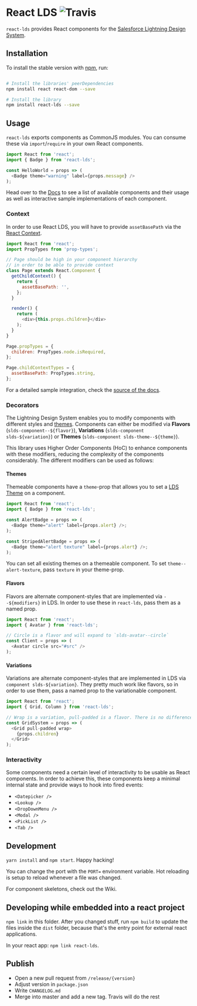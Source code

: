 # React LDS ![Travis](https://travis-ci.org/propertybase/react-lds.svg?branch=master)

`react-lds` provides React components for the [Salesforce Lightning Design System](http://lightningdesignsystem.com/).

## Installation

To install the stable version with [npm](http://npmjs.com/), run:

``` bash

# Install the libraries' peerDependencies
npm install react react-dom --save

# Install the library
npm install react-lds --save
```

## Usage

`react-lds` exports components as CommonJS modules. You can consume these via `import`/`require` in your own React components.

``` js
import React from 'react';
import { Badge } from 'react-lds';

const HelloWorld = props => (
  <Badge theme="warning" label={props.message} />
);

```

Head over to the [Docs](https://propertybase.github.io/react-lds) to see a list of available components and their usage as well as interactive sample implementations of each component.

### Context

In order to use React LDS, you will have to provide `assetBasePath` via the [React Context](https://facebook.github.io/react/docs/context.html).

``` js
import React from 'react';
import PropTypes from 'prop-types';

// Page should be high in your component hierarchy
// in order to be able to provide context
class Page extends React.Component {
  getChildContext() {
    return {
      assetBasePath: '',
    };
  }

  render() {
    return (
      <div>{this.props.children}</div>
    );
  }
}

Page.propTypes = {
  children: PropTypes.node.isRequired,
};

Page.childContextTypes = {
  assetBasePath: PropTypes.string,
};
```

For a detailed sample integration, check the [source of the docs](https://github.com/propertybase/react-lds/tree/master/docs/src/app).

### Decorators

The Lightning Design System enables you to modify components with different styles and [themes](https://www.lightningdesignsystem.com/components/utilities/themes/). Components can either be modified via **Flavors** (`slds-component--${flavor}`), **Variations** (`slds-component slds-${variation}`) or **Themes** (`slds-component slds-theme--${theme}`).

This library uses Higher Order Components (HoC) to enhance components with these modifiers, reducing the complexity of the components considerably. The different modifiers can be used as follows:

#### Themes

Themeable components have a `theme`-prop that allows you to set a [LDS Theme](https://www.lightningdesignsystem.com/components/utilities/themes/) on a component.

``` js
import React from 'react';
import { Badge } from 'react-lds';

const AlertBadge = props => (
  <Badge theme="alert" label={props.alert} />;
);

const StripedAlertBadge = props => (
  <Badge theme="alert texture" label={props.alert} />;
);
```

You can set all existing themes on a themeable component. To set `theme--alert-texture`, pass `texture` in your theme-prop.

#### Flavors

Flavors are alternate component-styles that are implemented via `--${modifiers}` in LDS. In order to use these in `react-lds`, pass them as a named prop.

``` js
import React from 'react';
import { Avatar } from 'react-lds';

// Circle is a flavor and will expand to `slds-avatar--circle`
const Client = props => (
  <Avatar circle src="#src" />
);
```

#### Variations

Variations are alternate component-styles that are implemented in LDS via `component slds-${variation}`. They pretty much work like flavors, so in order to use them, pass a named prop to the variationable component.

``` js
import React from 'react';
import { Grid, Column } from 'react-lds';

// Wrap is a variation, pull-padded is a flavor. There is no difference in usage
const GridSystem = props => (
  <Grid pull-padded wrap>
    {props.children}
  </Grid>
);
```

### Interactivity

Some components need a certain level of interactivity to be usable as React components. In order to achieve this, these components keep a minimal internal state and provide ways to hook into fired events:

 - `<Datepicker />`
 - `<Lookup />`
 - `<DropDownMenu />`
 - `<Modal />`
 - `<PickList />`
 - `<Tab />`

## Development

`yarn install` and `npm start`. Happy hacking!

You can change the port with the `PORT=` environment variable. Hot reloading
is setup to reload whenever a file was changed.

For component skeletons, check out the Wiki.

## Developing while embedded into a react project

`npm link` in this folder. After you changed stuff, run `npm build` to update
the files inside the `dist` folder, because that's the entry point for
external react applications.

In your react app: `npm link react-lds`.

## Publish

- Open a new pull request from `/release/{version}`
- Adjust version in `package.json`
- Write `CHANGELOG.md`
- Merge into master and add a new tag. Travis will do the rest
